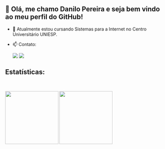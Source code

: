 ## 👋 Olá, me chamo Danilo Pereira e seja bem vindo ao meu perfil do GitHub!

- 🌱 Atualmente estou cursando Sistemas para a Internet no Centro Universitário UNIESP.
- 📫 Contato:

  <a href='mailto:danilopereiraviana@gmail.com'><img src='https://img.shields.io/badge/Gmail-D14836?style=for-the-badge&logo=gmail&logoColor=white' target= "_blank"></a>
  <a href='mailto:d4n_kali@protonmail.com'><img src='https://img.shields.io/badge/ProtonMail-8B89CC?style=for-the-badge&logo=protonmail&logoColor=white' target= "_blank"></a>

## Estatísticas:

<br>

<div class="estatistica">
  
  <a href="https://github.com/d4nkali">
    
  <img align="left" height="170px" src="https://github-readme-stats.vercel.app/api/top-langs/?username=d4nkali&layout=compact&langs_count=20&theme=dracula&locale=pt-br&include_private=true"/>  <!-- Linguagens mais Usadas -->

  <img height="170px" align="center" src="https://github-readme-stats.vercel.app/api?username=d4nkali&theme=dracula&hide_rank=true&locale=pt-br&show_icons=true&count_private=true&include_private=true"/>  <!-- Rank -->

</div>

<br>



<!--
**d4nkali/d4nkali** is a ✨ _special_ ✨ repository because its `README.md` (this file) appears on your GitHub profile.

Here are some ideas to get you started:

- 🔭 I’m currently working on ...
- 🌱 I’m currently learning ...
- 👯 I’m looking to collaborate on ...
- 🤔 I’m looking for help with ...
- 💬 Ask me about ...
- 📫 How to reach me: ...
- 😄 Pronouns: ...
- ⚡ Fun fact: ...
-->
